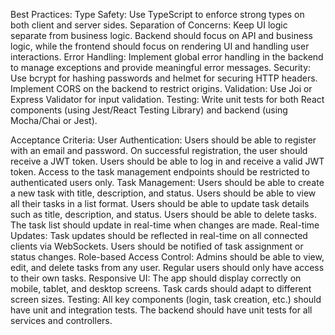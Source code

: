 Best Practices:
Type Safety: Use TypeScript to enforce strong types on both client and server sides.
Separation of Concerns:
Keep UI logic separate from business logic.
Backend should focus on API and business logic, while the frontend should focus on rendering UI and handling user interactions.
Error Handling: Implement global error handling in the backend to manage exceptions and provide meaningful error messages.
Security: Use bcrypt for hashing passwords and helmet for securing HTTP headers. Implement CORS on the backend to restrict origins.
Validation: Use Joi or Express Validator for input validation.
Testing: Write unit tests for both React components (using Jest/React Testing Library) and backend (using Mocha/Chai or Jest).

Acceptance Criteria:
User Authentication:
Users should be able to register with an email and password.
On successful registration, the user should receive a JWT token.
Users should be able to log in and receive a valid JWT token.
Access to the task management endpoints should be restricted to authenticated users only.
Task Management:
Users should be able to create a new task with title, description, and status.
Users should be able to view all their tasks in a list format.
Users should be able to update task details such as title, description, and status.
Users should be able to delete tasks.
The task list should update in real-time when changes are made.
Real-time Updates:
Task updates should be reflected in real-time on all connected clients via WebSockets.
Users should be notified of task assignment or status changes.
Role-based Access Control:
Admins should be able to view, edit, and delete tasks from any user.
Regular users should only have access to their own tasks.
Responsive UI:
The app should display correctly on mobile, tablet, and desktop screens.
Task cards should adapt to different screen sizes.
Testing:
All key components (login, task creation, etc.) should have unit and integration tests.
The backend should have unit tests for all services and controllers.
